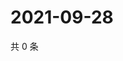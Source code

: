 # 2021-09-28

共 0 条

<!-- BEGIN WEIBO -->
<!-- 最后更新时间 Tue Sep 28 2021 14:10:10 GMT+0800 (China Standard Time) -->

<!-- END WEIBO -->
